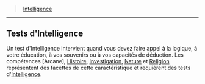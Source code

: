﻿---
!GenericItem
Id: abilities_intelligence_hd.md#tests-dintelligence
ParentLink: abilities_intelligence_hd.md#intelligence
Name: Tests d'Intelligence
ParentName: Intelligence
NameLevel: 2
Attributes: {}
---
> [Intelligence](hd_abilities_intelligence.md)

---

## Tests d'Intelligence

Un test d'Intelligence intervient quand vous devez faire appel à la logique, à votre éducation, à vos souvenirs ou à vos capacités de déduction. Les compétences [Arcane], [Histoire](hd_abilities_intelligence_histoire.md), [Investigation](hd_abilities_intelligence_investigation.md), [Nature](hd_abilities_intelligence_nature.md) et [Religion](hd_abilities_intelligence_religion.md) représentent des facettes de cette caractéristique et requièrent des tests d'[Intelligence](hd_abilities_intelligence.md).

